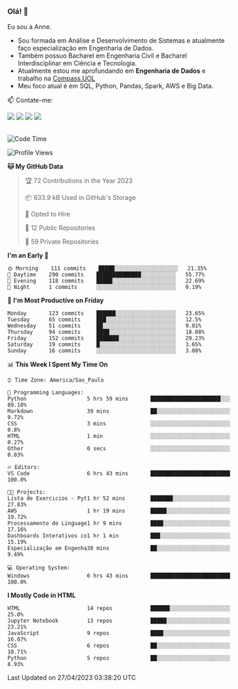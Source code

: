 ### Olá! 👋
Eu sou a Anne. 
- Sou formada em Análise e Desenvolvimento de Sistemas e atualmente faço especialização em Engenharia de Dados.
- Também possuo Bacharel em Engenharia Civil e Bacharel Interdisciplinar em Ciência e Tecnologia.
- Atualmente estou me aprofundando em **Engenharia de Dados** e trabalho na [Compass.UOL](https://compass.uol/pt/home/) 
- Meu foco atual é em SQL, Python, Pandas, Spark, AWS e Big Data.

📫 Contate-me: 

<div>
<a href="https://www.instagram.com/annekarolinefc/" target="_blank"><img src="https://img.shields.io/badge/-Instagram-%23E4405F?style=for-the-badge&logo=instagram&logoColor=white" target="_blank"></a> 
<a href = "mailto:annekarolinefc@gmail.com"><img src="https://img.shields.io/badge/-Gmail-%23333?style=for-the-badge&logo=gmail&logoColor=white" target="_blank"></a>
<a href="https://www.linkedin.com/in/devannekarolinefc/" target="_blank"><img src="https://img.shields.io/badge/-LinkedIn-%230077B5?style=for-the-badge&logo=linkedin&logoColor=white" target="_blank"></a> 
<a href="https://api.whatsapp.com/send?phone=5533991375118&text=Ol%C3%A1%20Anne!%20" target="_blank"><img src="https://img.shields.io/badge/WhatsApp-25D366?style=for-the-badge&logo=whatsapp&logoColor=white" target="_blank"></a>
</div>

  
<!--
  <img align="center" alt="Anne-An" height="30" width="40" src="https://github.com/devicons/devicon/blob/master/icons/angularjs/angularjs-original.svg">
-->

</br>

<!--START_SECTION:waka-->
![Code Time](http://img.shields.io/badge/Code%20Time-166%20hrs%2032%20mins-blue)

![Profile Views](http://img.shields.io/badge/Profile%20Views-5-blue)

**🐱 My GitHub Data** 

> 🏆 72 Contributions in the Year 2023
 > 
> 📦 633.9 kB Used in GitHub's Storage 
 > 
> 💼 Opted to Hire
 > 
> 📜 12 Public Repositories 
 > 
> 🔑 59 Private Repositories  
 > 
**I'm an Early 🐤** 

```text
🌞 Morning    111 commits    █████░░░░░░░░░░░░░░░░░░░░   21.35% 
🌇 Daytime    290 commits    ██████████████░░░░░░░░░░░   55.77% 
🌃 Evening    118 commits    █████░░░░░░░░░░░░░░░░░░░░   22.69% 
🌙 Night      1 commits      ░░░░░░░░░░░░░░░░░░░░░░░░░   0.19%

```
📅 **I'm Most Productive on Friday** 

```text
Monday       123 commits    ██████░░░░░░░░░░░░░░░░░░░   23.65% 
Tuesday      65 commits     ███░░░░░░░░░░░░░░░░░░░░░░   12.5% 
Wednesday    51 commits     ██░░░░░░░░░░░░░░░░░░░░░░░   9.81% 
Thursday     94 commits     ████░░░░░░░░░░░░░░░░░░░░░   18.08% 
Friday       152 commits    ███████░░░░░░░░░░░░░░░░░░   29.23% 
Saturday     19 commits     █░░░░░░░░░░░░░░░░░░░░░░░░   3.65% 
Sunday       16 commits     ░░░░░░░░░░░░░░░░░░░░░░░░░   3.08%

```


📊 **This Week I Spent My Time On** 

```text
⌚︎ Time Zone: America/Sao_Paulo

💬 Programming Languages: 
Python                   5 hrs 59 mins       ██████████████████████░░░   89.18% 
Markdown                 39 mins             ██░░░░░░░░░░░░░░░░░░░░░░░   9.72% 
CSS                      3 mins              ░░░░░░░░░░░░░░░░░░░░░░░░░   0.8% 
HTML                     1 min               ░░░░░░░░░░░░░░░░░░░░░░░░░   0.27% 
Other                    0 secs              ░░░░░░░░░░░░░░░░░░░░░░░░░   0.03%

🔥 Editors: 
VS Code                  6 hrs 43 mins       █████████████████████████   100.0%

🐱‍💻 Projects: 
Lista de Exercicios - Pyt1 hr 52 mins        ███████░░░░░░░░░░░░░░░░░░   27.83% 
AWS                      1 hr 19 mins        █████░░░░░░░░░░░░░░░░░░░░   19.72% 
Processamento de Linguage1 hr 9 mins         ████░░░░░░░░░░░░░░░░░░░░░   17.16% 
Dashboards Interativos co1 hr 1 min          ███░░░░░░░░░░░░░░░░░░░░░░   15.19% 
Especialização em Engenha38 mins             ██░░░░░░░░░░░░░░░░░░░░░░░   9.49%

💻 Operating System: 
Windows                  6 hrs 43 mins       █████████████████████████   100.0%

```

**I Mostly Code in HTML** 

```text
HTML                     14 repos            ██████░░░░░░░░░░░░░░░░░░░   25.0% 
Jupyter Notebook         13 repos            █████░░░░░░░░░░░░░░░░░░░░   23.21% 
JavaScript               9 repos             ████░░░░░░░░░░░░░░░░░░░░░   16.07% 
CSS                      6 repos             ██░░░░░░░░░░░░░░░░░░░░░░░   10.71% 
Python                   5 repos             ██░░░░░░░░░░░░░░░░░░░░░░░   8.93%

```



 Last Updated on 27/04/2023 03:38:20 UTC
<!--END_SECTION:waka-->
  
